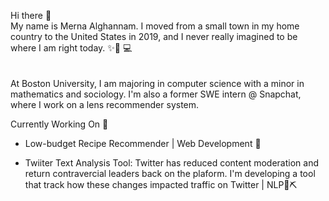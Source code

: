 Hi there 👋 <br>
My name is Merna Alghannam. I moved from a small town in my home country to the United States in 2019, and I never really imagined to be where I am right today. ✨👩 💻 
<br><br><br> At Boston University, I am majoring in computer science with a minor in mathematics and sociology. I'm also a former SWE intern @ Snapchat, where I work on a lens recommender system.

Currently Working On 🚀
- Low-budget Recipe Recommender | Web Development 📝

 - Twiiter Text Analysis Tool: Twitter has reduced content moderation and return contravercial leaders back on the plaform. I'm developing a tool that track how these changes impacted traffic on Twitter | NLP📜⛏️

            
